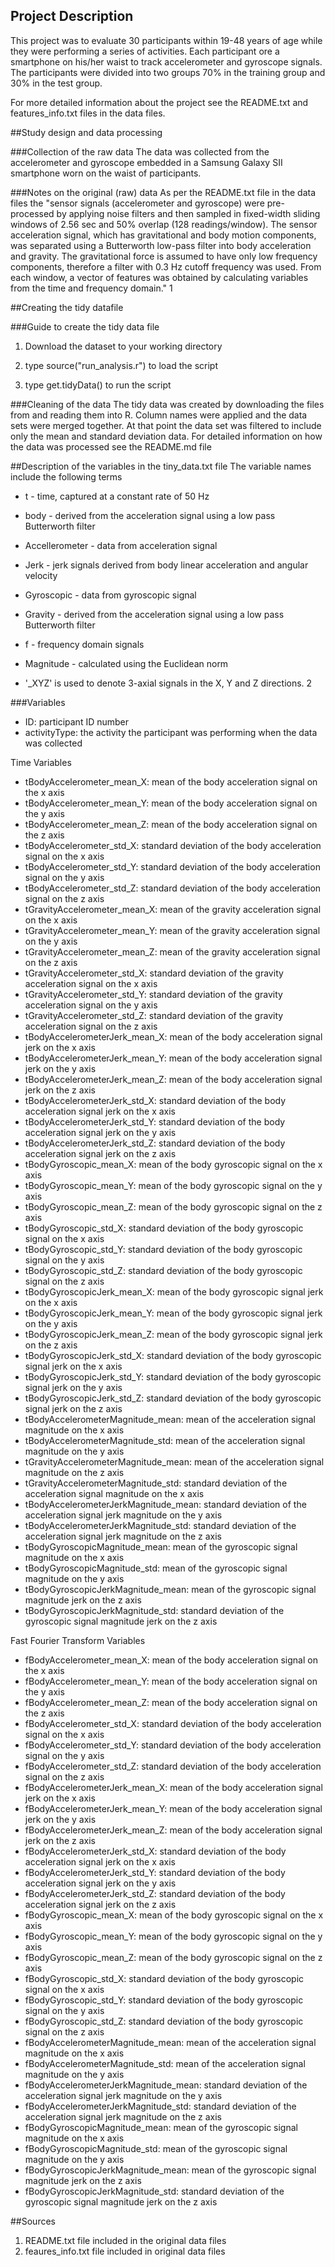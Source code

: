 

## Project Description
This project was to evaluate 30 participants within 19-48 years of age while they were performing a series of activities. Each participant ore a smartphone on his/her waist to track accelerometer and gyroscope signals.  The participants were divided into two groups 70% in the training group and 30% in the test group.  

For more detailed information about the project see the README.txt and features_info.txt files in the data files. 

##Study design and data processing

###Collection of the raw data
The data was collected from the accelerometer and gyroscope embedded in a Samsung Galaxy SII smartphone worn on the waist of participants.

###Notes on the original (raw) data 
As per the README.txt file in the data files the "sensor signals (accelerometer and gyroscope) were pre-processed by applying noise filters and then sampled in fixed-width sliding windows of 2.56 sec and 50% overlap (128 readings/window). The sensor acceleration signal, which has gravitational and body motion components, was separated using a Butterworth low-pass filter into body acceleration and gravity. The gravitational force is assumed to have only low frequency components, therefore a filter with 0.3 Hz cutoff frequency was used. From each window, a vector of features was obtained by calculating variables from the time and frequency domain." 1

##Creating the tidy datafile

###Guide to create the tidy data file
 1. Download the dataset to your working directory
 
 2. type source("run_analysis.r") to load the script
 
 3. type get.tidyData() to run the script

###Cleaning of the data
The tidy data was created by downloading the files from and reading them into R.  Column names were applied and the data sets were merged together.  At that point the data set was filtered to include only the mean and standard deviation data. For detailed information on how the data was processed see the README.md file

##Description of the variables in the tiny_data.txt file
The variable names include the following terms

  - t - time, captured at a constant rate of 50 Hz
  
  - body - derived from the acceleration signal using a low pass Butterworth filter
  
  - Accellerometer - data from acceleration signal
  
  - Jerk - jerk signals derived from body linear acceleration and angular velocity
  
  - Gyroscopic - data from gyroscopic signal
  
  - Gravity - derived from the acceleration signal using a low pass Butterworth filter
  
  - f - frequency domain signals
  
  - Magnitude - calculated using the Euclidean norm
  
  - '_XYZ' is used to denote 3-axial signals in the X, Y and Z directions. 2

###Variables

- ID: participant ID number
- activityType: the activity the participant was performing when the data was collected

Time Variables

- tBodyAccelerometer_mean_X: mean of the body acceleration signal on the x axis
- tBodyAccelerometer_mean_Y: mean of the body acceleration signal on the y axis
- tBodyAccelerometer_mean_Z: mean of the body acceleration signal on the z axis
- tBodyAccelerometer_std_X: standard deviation of the body acceleration signal on the x axis
- tBodyAccelerometer_std_Y: standard deviation of the body acceleration signal on the y axis
- tBodyAccelerometer_std_Z: standard deviation of the body acceleration signal on the z axis
- tGravityAccelerometer_mean_X: mean of the gravity acceleration signal on the x axis
- tGravityAccelerometer_mean_Y: mean of the gravity acceleration signal on the y axis
- tGravityAccelerometer_mean_Z: mean of the gravity acceleration signal on the z axis
- tGravityAccelerometer_std_X: standard deviation of the gravity acceleration signal on the x axis
- tGravityAccelerometer_std_Y: standard deviation of the gravity acceleration signal on the y axis
- tGravityAccelerometer_std_Z: standard deviation of the gravity acceleration signal on the z axis
- tBodyAccelerometerJerk_mean_X: mean of the body acceleration signal jerk on the x axis
- tBodyAccelerometerJerk_mean_Y: mean of the body acceleration signal jerk on the y axis
- tBodyAccelerometerJerk_mean_Z: mean of the body acceleration signal jerk on the z axis
- tBodyAccelerometerJerk_std_X: standard deviation of the body acceleration signal jerk on the x axis
- tBodyAccelerometerJerk_std_Y: standard deviation of the body acceleration signal jerk on the y axis
- tBodyAccelerometerJerk_std_Z: standard deviation of the body acceleration signal jerk on the z axis
- tBodyGyroscopic_mean_X: mean of the body gyroscopic signal on the x axis
- tBodyGyroscopic_mean_Y: mean of the body gyroscopic signal on the y axis
- tBodyGyroscopic_mean_Z: mean of the body gyroscopic signal on the z axis
- tBodyGyroscopic_std_X: standard deviation of the body gyroscopic signal on the x axis
- tBodyGyroscopic_std_Y: standard deviation of the body gyroscopic signal on the y axis
- tBodyGyroscopic_std_Z: standard deviation of the body gyroscopic signal on the z axis
- tBodyGyroscopicJerk_mean_X: mean of the body gyroscopic signal jerk on the x axis
- tBodyGyroscopicJerk_mean_Y: mean of the body gyroscopic signal jerk on the y axis
- tBodyGyroscopicJerk_mean_Z: mean of the body gyroscopic signal jerk on the z axis
- tBodyGyroscopicJerk_std_X: standard deviation of the body gyroscopic signal jerk on the x axis
- tBodyGyroscopicJerk_std_Y: standard deviation of the body gyroscopic signal jerk on the y axis
- tBodyGyroscopicJerk_std_Z: standard deviation of the body gyroscopic signal jerk on the z axis
- tBodyAccelerometerMagnitude_mean: mean of the acceleration signal magnitude on the x axis
- tBodyAccelerometerMagnitude_std: mean of the acceleration signal magnitude on the y axis
- tGravityAccelerometerMagnitude_mean: mean of the acceleration signal magnitude on the z axis
- tGravityAccelerometerMagnitude_std: standard deviation of the acceleration signal magnitude on the x axis
- tBodyAccelerometerJerkMagnitude_mean: standard deviation of the acceleration signal jerk magnitude on the y axis
- tBodyAccelerometerJerkMagnitude_std: standard deviation of the acceleration signal jerk magnitude on the z axis
- tBodyGyroscopicMagnitude_mean: mean of the gyroscopic signal magnitude on the x axis
- tBodyGyroscopicMagnitude_std: mean of the gyroscopic signal magnitude on the y axis
- tBodyGyroscopicJerkMagnitude_mean: mean of the gyroscopic signal magnitude jerk on the z axis
- tBodyGyroscopicJerkMagnitude_std: standard deviation of the gyroscopic signal magnitude jerk on the z axis

Fast Fourier Transform Variables

- fBodyAccelerometer_mean_X: mean of the body acceleration signal on the x axis
- fBodyAccelerometer_mean_Y: mean of the body acceleration signal on the y axis
- fBodyAccelerometer_mean_Z: mean of the body acceleration signal on the z axis
- fBodyAccelerometer_std_X: standard deviation of the body acceleration signal on the x axis
- fBodyAccelerometer_std_Y: standard deviation of the body acceleration signal on the y axis
- fBodyAccelerometer_std_Z: standard deviation of the body acceleration signal on the z axis
- fBodyAccelerometerJerk_mean_X: mean of the body acceleration signal jerk on the x axis
- fBodyAccelerometerJerk_mean_Y: mean of the body acceleration signal jerk on the y axis
- fBodyAccelerometerJerk_mean_Z: mean of the body acceleration signal jerk on the z axis
- fBodyAccelerometerJerk_std_X: standard deviation of the body acceleration signal jerk on the x axis
- fBodyAccelerometerJerk_std_Y: standard deviation of the body acceleration signal jerk on the y axis
- fBodyAccelerometerJerk_std_Z: standard deviation of the body acceleration signal jerk on the z axis
- fBodyGyroscopic_mean_X: mean of the body gyroscopic signal on the x axis
- fBodyGyroscopic_mean_Y: mean of the body gyroscopic signal on the y axis
- fBodyGyroscopic_mean_Z: mean of the body gyroscopic signal on the z axis
- fBodyGyroscopic_std_X: standard deviation of the body gyroscopic signal on the x axis
- fBodyGyroscopic_std_Y: standard deviation of the body gyroscopic signal on the y axis
- fBodyGyroscopic_std_Z: standard deviation of the body gyroscopic signal on the z axis
- fBodyAccelerometerMagnitude_mean: mean of the acceleration signal magnitude on the x axis
- fBodyAccelerometerMagnitude_std: mean of the acceleration signal magnitude on the y axis
- fBodyAccelerometerJerkMagnitude_mean: standard deviation of the acceleration signal jerk magnitude on the y axis
- fBodyAccelerometerJerkMagnitude_std: standard deviation of the acceleration signal jerk magnitude on the z axis
- fBodyGyroscopicMagnitude_mean: mean of the gyroscopic signal magnitude on the x axis
- fBodyGyroscopicMagnitude_std: mean of the gyroscopic signal magnitude on the y axis
- fBodyGyroscopicJerkMagnitude_mean: mean of the gyroscopic signal magnitude jerk on the z axis
- fBodyGyroscopicJerkMagnitude_std: standard deviation of the gyroscopic signal magnitude jerk on the z axis


##Sources
1. README.txt file included in the original data files
2. feaures_info.txt file included in original data files
